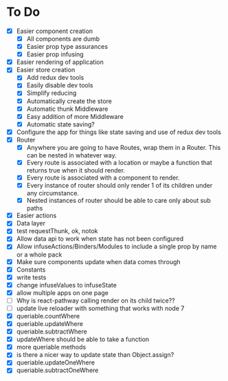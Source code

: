 # To Do

- [x] Easier component creation
  - [x] All components are dumb
  - [x] Easier prop type assurances
  - [x] Easier prop infusing
- [x] Easier rendering of application
- [x] Easier store creation
  - [x] Add redux dev tools
  - [x] Easily disable dev tools
  - [x] Simplify reducing
  - [x] Automatically create the store
  - [x] Automatic thunk Middleware
  - [x] Easy addition of more Middleware
  - [x] Automatic state saving?
- [x] Configure the app for things like state saving and use of redux dev tools
- [x] Router
  - [x] Anywhere you are going to have Routes, wrap them in a Router. This can be nested in whatever way.
  - [x] Every route is associated with a location or maybe a function that returns true when it should render.
  - [x] Every route is associated with a component to render.
  - [x] Every instance of router should only render 1 of its children under any circumstance.
  - [x] Nested instances of router should be able to care only about sub paths
- [x] Easier actions
- [x] Data layer
- [x] test requestThunk, ok, notok
- [x] Allow data api to work when state has not been configured
- [x] Allow infuseActions/Binders/Modules to include a single prop by name or a whole pack
- [x] Make sure components update when data comes through
- [x] Constants
- [x] write tests
- [x] change infuseValues to infuseState
- [x] allow multiple apps on one page
- [ ] Why is react-pathway calling render on its child twice??
- [ ] update live reloader with something that works with node 7
- [x] queriable.countWhere
- [x] queriable.updateWhere
- [x] queriable.subtractWhere
- [x] updateWhere should be able to take a function
- [x] more queriable methods
- [x] is there a nicer way to update state than Object.assign?
- [x] queriable.updateOneWhere
- [x] queriable.subtractOneWhere
